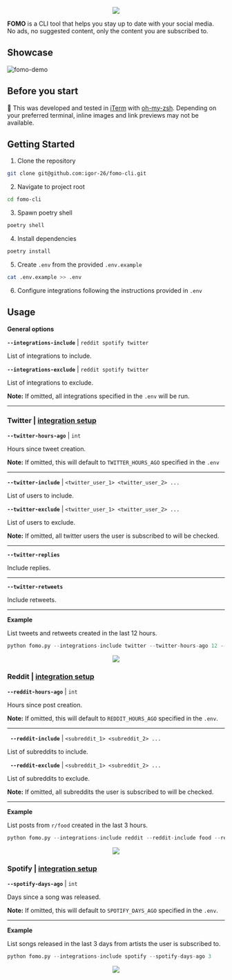 
<p align="center">
  <img src="https://user-images.githubusercontent.com/38831677/207667257-541dc485-a790-4091-a8e3-0f505e5b56b0.png"/>
</p>

**FOMO** is a CLI tool that helps you stay up to date with your social media.
<br>No ads, no suggested content, only the content you are subscribed to.

## Showcase
![fomo-demo](https://user-images.githubusercontent.com/38831677/206591329-9d9d4af0-ac46-4525-b99a-7c9a36139974.gif)

## Before you start
🚨 This was developed and tested in [iTerm](https://iterm2.com/) with [oh-my-zsh](https://ohmyz.sh/). Depending on your preferred terminal, inline images and link previews may not be available.

## Getting Started

1. Clone the repository

```bash
git clone git@github.com:igor-26/fomo-cli.git
 ```

2. Navigate to project root

```bash
cd fomo-cli
 ```

3. Spawn poetry shell

```bash
poetry shell
 ```

4. Install dependencies

```bash
poetry install
 ```
5. Create `.env` from the provided `.env.example`

```bash
cat .env.example >> .env
 ```

6. Configure integrations following the instructions provided in `.env`

## Usage

**General options**

**`--integrations-include`** | `reddit spotify twitter`

List of integrations to include.

**`--integrations-exclude`** | `reddit spotify twitter`

List of integrations to exclude.

**Note:** If omitted, all integrations specified in the `.env` will be run.

---

### Twitter | [integration setup](https://fomo-cli.vercel.app/integrations/twitter)


**`--twitter-hours-ago`** | `int`

Hours since tweet creation.

**Note:** If omitted, this will default to `TWITTER_HOURS_AGO` specified in the `.env`

---

**`--twitter-include`** | `<twitter_user_1> <twitter_user_2> ...`

List of users to include.

**`--twitter-exclude`**  | `<twitter_user_1> <twitter_user_2> ...`

List of users to exclude.

**Note:** If omitted, all twitter users the user is subscribed to will be checked.

---
**`--twitter-replies`**

Include replies.

---
**`--twitter-retweets`**

Include retweets.

---

**Example**

List tweets and retweets created in the last 12 hours.
```python
python fomo.py --integrations-include twitter --twitter-hours-ago 12 --twitter-retweets
 ```
<p align="center">
  <img src="https://user-images.githubusercontent.com/38831677/207667395-5009184e-e142-4978-a546-efdb180298f1.png"/>
</p>

### Reddit | [integration setup](https://fomo-cli.vercel.app/integrations/reddit)


**`--reddit-hours-ago`** | `int`

Hours since post creation.

**Note:** If omitted, this will default to `REDDIT_HOURS_AGO` specified in the `.env`.

---

**` --reddit-include`** | `<subreddit_1> <subreddit_2> ...`

List of subreddits to include.

**` --reddit-exclude`** | `<subreddit_1> <subreddit_2> ...`

List of subreddits to exclude.

**Note:** If omitted, all subreddits the user is subscribed to will be checked.

---

**Example**

List posts from `r/food` created in the last 3 hours.
```python
python fomo.py --integrations-include reddit --reddit-include food --reddit-hours-ago 3
 ```
<p align="center">
  <img src="https://user-images.githubusercontent.com/38831677/206591502-24663bd7-2d57-4c52-ae99-d60ed151dad4.png"/>
</p>

### Spotify | [integration setup](https://fomo-cli.vercel.app/integrations/spotify)

**`--spotify-days-ago`** | `int`

Days since a song was released.

**Note:** If omitted, this will default to `SPOTIFY_DAYS_AGO` specified in the `.env`.

---
**Example**

List songs released in the last 3 days from artists the user is subscribed to.
```python
python fomo.py --integrations-include spotify --spotify-days-ago 3
 ```
<p align="center">
  <img src="https://user-images.githubusercontent.com/38831677/207667618-7ee0a8c7-1d47-42ec-b02d-c3cc50110c20.png"/>
</p>

